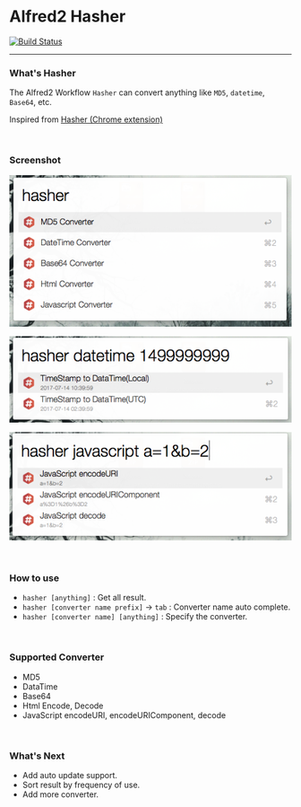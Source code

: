 # Alfred2 Hasher

[![Build Status](https://travis-ci.org/dozer47528/alfred2-hasher.svg?branch=master)](https://travis-ci.org/dozer47528/alfred2-hasher)

----------------------------------------
### What's Hasher
The Alfred2 Workflow `Hasher` can convert anything like `MD5`, `datetime`, `Base64`, etc.

Inspired from [Hasher (Chrome extension)](https://github.com/s12v/hasher)

&nbsp;

### Screenshot
![screenshot](screenshot/ss-1.png)

![screenshot](screenshot/ss-2.png)

![screenshot](screenshot/ss-3.png)

&nbsp;

### How to use

* `hasher [anything]` : Get all result.
* `hasher [converter name prefix]` -> `tab` : Converter name auto complete.
* `hasher [converter name] [anything]` : Specify the converter.

&nbsp;

### Supported Converter

* MD5
* DataTime
* Base64
* Html Encode, Decode
* JavaScript encodeURI, encodeURIComponent, decode

&nbsp;

### What's Next

* Add auto update support.
* Sort result by frequency of use.
* Add more converter.
